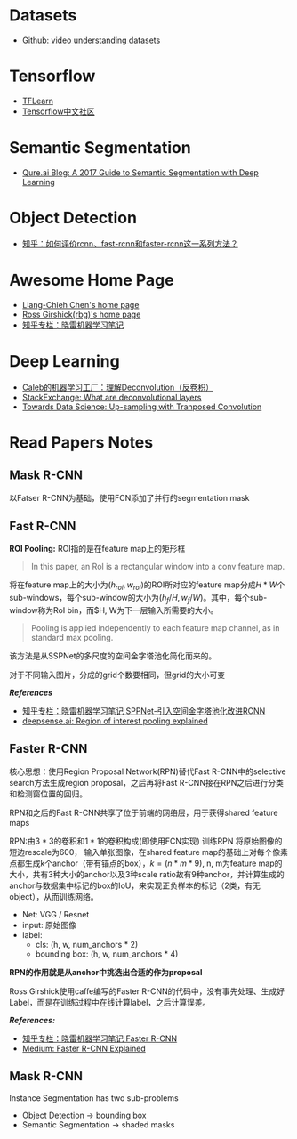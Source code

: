 # Datasets
- [Github: video understanding datasets](https://github.com/yoosan/video-understanding-dataset)

# Tensorflow
- [TFLearn](http://tflearn.org/)
- [Tensorflow中文社区](http://www.tensorfly.cn/)

# Semantic Segmentation
- [Qure.ai Blog: A 2017 Guide to Semantic Segmentation with Deep Learning](http://blog.qure.ai/notes/semantic-segmentation-deep-learning-review)

# Object Detection
- [知乎：如何评价rcnn、fast-rcnn和faster-rcnn这一系列方法？](https://www.zhihu.com/question/35887527)

# Awesome Home Page
- [Liang-Chieh Chen's home page](http://liangchiehchen.com/)
- [Ross Girshick(rbg)'s home page](http://www.rossgirshick.info/)
- [知乎专栏：晓雷机器学习笔记](https://zhuanlan.zhihu.com/xiaoleimlnote)

# Deep Learning
- [Caleb的机器学习工厂：理解Deconvolution（反卷积）](http://calebml.leanote.com/post/%E7%90%86%E8%A7%A3deconvolution%EF%BC%88%E5%8F%8D%E5%8D%B7%E7%A7%AF%EF%BC%89)
- [StackExchange: What are deconvolutional layers](https://datascience.stackexchange.com/questions/6107/what-are-deconvolutional-layers)
- [Towards Data Science: Up-sampling with Tranposed Convolution](https://towardsdatascience.com/up-sampling-with-transposed-convolution-9ae4f2df52d0)

# Read Papers Notes
## Mask R-CNN
以Fatser R-CNN为基础，使用FCN添加了并行的segmentation mask

## Fast R-CNN
**ROI Pooling:** ROI指的是在feature map上的矩形框
> In this paper, an RoI is a rectangular window into a conv feature map.

将在feature map上的大小为$(h_{roi}, w_{roi})$的ROI所对应的feature map分成$H * W$个sub-windows，每个sub-window的大小为$(h_{f}/H, w_f/W)$。其中，每个sub-window称为RoI bin，而$H, W为下一层输入所需要的大小。 

> Pooling is applied independently to each feature map channel, as in standard max pooling.

该方法是从SSPNet的多尺度的空间金字塔池化简化而来的。

对于不同输入图片，分成的grid个数要相同，但grid的大小可变

***References***
- [知乎专栏：晓雷机器学习笔记 SPPNet-引入空间金字塔池化改进RCNN](https://zhuanlan.zhihu.com/p/24774302)
- [deepsense.ai: Region of interest pooling explained](https://blog.deepsense.ai/region-of-interest-pooling-explained/)

## Faster R-CNN
核心思想：使用Region Proposal Network(RPN)替代Fast R-CNN中的selective search方法生成region proposal，之后再将Fast R-CNN接在RPN之后进行分类和检测窗位置的回归。

RPN和之后的Fast R-CNN共享了位于前端的网络层，用于获得shared feature maps

RPN:由$3*3$的卷积和$1*1$的卷积构成(即使用FCN实现)
训练RPN
将原始图像的短边rescale为600， 输入单张图像，在shared feature map的基础上对每个像素点都生成k个anchor（带有锚点的box），$k=(n*m*9)$, n, m为feature map的大小，共有3种大小的anchor以及3种scale ratio故有9种anchor，并计算生成的anchor与数据集中标记的box的IoU，来实现正负样本的标记（2类，有无object），从而训练网络。
- Net: VGG / Resnet
- input: 原始图像
- label:
    - cls: (h, w, num_anchors * 2)
    - bounding box: (h, w, num_anchors * 4)

**RPN的作用就是从anchor中挑选出合适的作为proposal**

Ross Girshick使用caffe编写的Faster R-CNN的代码中，没有事先处理、生成好Label，而是在训练过程中在线计算label，之后计算误差。

***References:***
- [知乎专栏：晓雷机器学习笔记 Faster R-CNN](https://zhuanlan.zhihu.com/p/24916624)
- [Medium: Faster R-CNN Explained](https://medium.com/@smallfishbigsea/faster-r-cnn-explained-864d4fb7e3f8)

## Mask R-CNN
Instance Segmentation has two sub-problems
- Object Detection -> bounding box
- Semantic Segmentation -> shaded masks